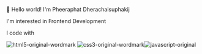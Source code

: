 👋 Hello world! I'm Pheeraphat Dherachaisuphakij 

I'm interested in Frontend Development

I code with

![html5-original-wordmark](https://user-images.githubusercontent.com/107838345/175938814-b1040d5e-be09-488d-b1d5-784e1ae2872b.svg)     ![css3-original-wordmark](https://user-images.githubusercontent.com/107838345/175938864-bf0bf46e-10a3-4aa1-8247-72af1395121e.svg)![javascript-original](https://user-images.githubusercontent.com/107838345/175938888-c3b4eb4c-2e23-4198-935e-1e0fc93092ba.svg)


